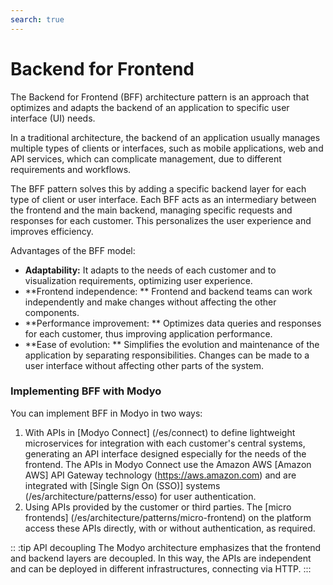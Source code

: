 ```yaml
---
search: true
---
```


# Backend for Frontend

The Backend for Frontend (BFF) architecture pattern is an approach that optimizes and adapts the backend of an application to specific user interface (UI) needs.

In a traditional architecture, the backend of an application usually manages multiple types of clients or interfaces, such as mobile applications, web and API services, which can complicate management, due to different requirements and workflows.

The BFF pattern solves this by adding a specific backend layer for each type of client or user interface. Each BFF acts as an intermediary between the frontend and the main backend, managing specific requests and responses for each customer. This personalizes the user experience and improves efficiency.

Advantages of the BFF model:

- **Adaptability:** It adapts to the needs of each customer and to visualization requirements, optimizing user experience.
- **Frontend independence: ** Frontend and backend teams can work independently and make changes without affecting the other components.
- **Performance improvement: ** Optimizes data queries and responses for each customer, thus improving application performance.
- **Ease of evolution: ** Simplifies the evolution and maintenance of the application by separating responsibilities. Changes can be made to a user interface without affecting other parts of the system.


### Implementing BFF with Modyo

You can implement BFF in Modyo in two ways:
1. With APIs in [Modyo Connect] (/es/connect) to define lightweight microservices for integration with each customer's central systems, generating an API interface designed especially for the needs of the frontend. The APIs in Modyo Connect use the Amazon AWS [Amazon AWS] API Gateway technology (https://aws.amazon.com) and are integrated with [Single Sign On (SSO)] systems (/es/architecture/patterns/esso) for user authentication.
2. Using APIs provided by the customer or third parties. The [micro frontends] (/es/architecture/patterns/micro-frontend) on the platform access these APIs directly, with or without authentication, as required.


:: :tip API decoupling
The Modyo architecture emphasizes that the frontend and backend layers are decoupled. In this way, the APIs are independent and can be deployed in different infrastructures, connecting via HTTP.
:::


